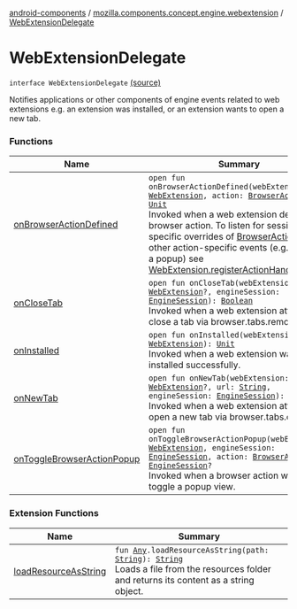 [android-components](../../index.md) / [mozilla.components.concept.engine.webextension](../index.md) / [WebExtensionDelegate](./index.md)

# WebExtensionDelegate

`interface WebExtensionDelegate` [(source)](https://github.com/mozilla-mobile/android-components/blob/master/components/concept/engine/src/main/java/mozilla/components/concept/engine/webextension/WebExtensionDelegate.kt#L14)

Notifies applications or other components of engine events related to web
extensions e.g. an extension was installed, or an extension wants to open
a new tab.

### Functions

| Name | Summary |
|---|---|
| [onBrowserActionDefined](on-browser-action-defined.md) | `open fun onBrowserActionDefined(webExtension: `[`WebExtension`](../-web-extension/index.md)`, action: `[`BrowserAction`](../-browser-action/index.md)`): `[`Unit`](https://kotlinlang.org/api/latest/jvm/stdlib/kotlin/-unit/index.html)<br>Invoked when a web extension defines a browser action. To listen for session-specific overrides of [BrowserAction](../-browser-action/index.md)s and other action-specific events (e.g. opening a popup) see [WebExtension.registerActionHandler](../-web-extension/register-action-handler.md). |
| [onCloseTab](on-close-tab.md) | `open fun onCloseTab(webExtension: `[`WebExtension`](../-web-extension/index.md)`?, engineSession: `[`EngineSession`](../../mozilla.components.concept.engine/-engine-session/index.md)`): `[`Boolean`](https://kotlinlang.org/api/latest/jvm/stdlib/kotlin/-boolean/index.html)<br>Invoked when a web extension attempts to close a tab via browser.tabs.remove. |
| [onInstalled](on-installed.md) | `open fun onInstalled(webExtension: `[`WebExtension`](../-web-extension/index.md)`): `[`Unit`](https://kotlinlang.org/api/latest/jvm/stdlib/kotlin/-unit/index.html)<br>Invoked when a web extension was installed successfully. |
| [onNewTab](on-new-tab.md) | `open fun onNewTab(webExtension: `[`WebExtension`](../-web-extension/index.md)`?, url: `[`String`](https://kotlinlang.org/api/latest/jvm/stdlib/kotlin/-string/index.html)`, engineSession: `[`EngineSession`](../../mozilla.components.concept.engine/-engine-session/index.md)`): `[`Unit`](https://kotlinlang.org/api/latest/jvm/stdlib/kotlin/-unit/index.html)<br>Invoked when a web extension attempts to open a new tab via browser.tabs.create. |
| [onToggleBrowserActionPopup](on-toggle-browser-action-popup.md) | `open fun onToggleBrowserActionPopup(webExtension: `[`WebExtension`](../-web-extension/index.md)`, engineSession: `[`EngineSession`](../../mozilla.components.concept.engine/-engine-session/index.md)`, action: `[`BrowserAction`](../-browser-action/index.md)`): `[`EngineSession`](../../mozilla.components.concept.engine/-engine-session/index.md)`?`<br>Invoked when a browser action wants to toggle a popup view. |

### Extension Functions

| Name | Summary |
|---|---|
| [loadResourceAsString](../../mozilla.components.support.test.file/kotlin.-any/load-resource-as-string.md) | `fun `[`Any`](https://kotlinlang.org/api/latest/jvm/stdlib/kotlin/-any/index.html)`.loadResourceAsString(path: `[`String`](https://kotlinlang.org/api/latest/jvm/stdlib/kotlin/-string/index.html)`): `[`String`](https://kotlinlang.org/api/latest/jvm/stdlib/kotlin/-string/index.html)<br>Loads a file from the resources folder and returns its content as a string object. |
